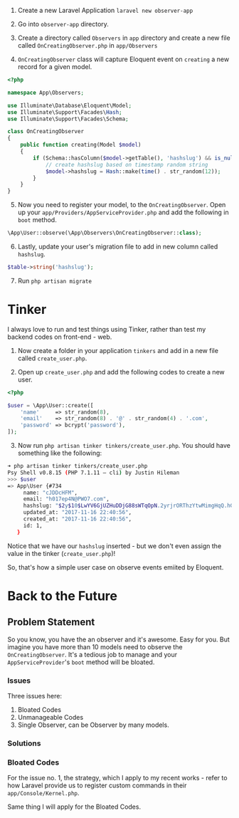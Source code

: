 1. Create a new Laravel Application `laravel new observer-app`

2. Go into `observer-app` directory.

3. Create a directory called `Observers` in `app` directory and create a new file called `OnCreatingObserver.php` in `app/Observers`

4. `OnCreatingObserver` class will capture Eloquent event on `creating` a new record for a given model.

```php
<?php

namespace App\Observers;

use Illuminate\Database\Eloquent\Model;
use Illuminate\Support\Facades\Hash;
use Illuminate\Support\Facades\Schema;

class OnCreatingObserver
{
    public function creating(Model $model)
    {
        if (Schema::hasColumn($model->getTable(), 'hashslug') && is_null($model->hashslug)) {
            // create hashslug based on timestamp random string
            $model->hashslug = Hash::make(time() . str_random(12));
        }
    }
}
```

5. Now you need to register your model, to the `OnCreatingObserver`. Open up your `app/Providers/AppServiceProvider.php` and add the following in `boot` method.

```php
\App\User::observe(\App\Observers\OnCreatingObserver::class);
```

6. Lastly, update your user's migration file to add in new column called `hashslug`.

```php
$table->string('hashslug');
```

7. Run `php artisan migrate`

# Tinker

I always love to run and test things using Tinker, rather than test my backend codes on front-end - web.

1. Now create a folder in your application `tinkers` and add in a new file called `create_user.php`.

2. Open up `create_user.php` and add the following codes to create a new user.

```php
<?php

$user = \App\User::create([
    'name'     => str_random(8),
    'email'    => str_random(8) . '@' . str_random(4) . '.com',
    'password' => bcrypt('password'),
]);
```

3. Now run `php artisan tinker tinkers/create_user.php`. You should have something like the following:

```bash
➜ php artisan tinker tinkers/create_user.php
Psy Shell v0.8.15 (PHP 7.1.11 — cli) by Justin Hileman
>>> $user
=> App\User {#734
     name: "cJDDcHFM",
     email: "h017ep4N@PWO7.com",
     hashslug: "$2y$10$LwYV6GjUZHuDDjG88sWTqOpN.2yrjrORThzYtwMimgHqQ.hGQ6oDy",
     updated_at: "2017-11-16 22:40:56",
     created_at: "2017-11-16 22:40:56",
     id: 1,
   }
```

Notice that we have our `hashslug` inserted - but we don't even assign the value in the tinker (`create_user.php`)! 

So, that's how a simple user case on observe events emiited by Eloquent.

# Back to the Future

## Problem Statement

So you know, you have the an observer and it's awesome. Easy for you. But imagine you have more than 10 models need to observe the `OnCreatingObserver`. It's a tedious job to manage and your `AppServiceProvider`'s `boot` method will be bloated.

### Issues

Three issues here:

1. Bloated Codes
2. Unmanageable Codes
3. Single Observer, can be Observer by many models.

### Solutions

### Bloated Codes

For the issue no. 1, the strategy, which I apply to my recent works - refer to how Laravel provide us to register custom commands in their `app/Console/Kernel.php`.

Same thing I will apply for the Bloated Codes.